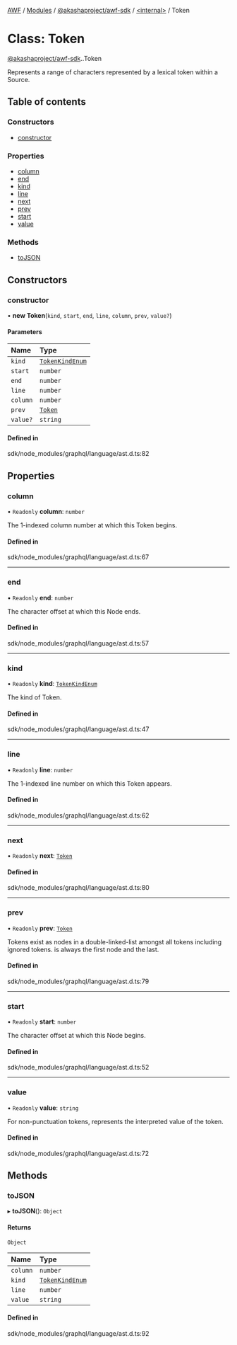[AWF](../README.md) / [Modules](../modules.md) / [@akashaproject/awf-sdk](../modules/akashaproject_awf_sdk.md) / [<internal\>](../modules/akashaproject_awf_sdk._internal_.md) / Token

# Class: Token

[@akashaproject/awf-sdk](../modules/akashaproject_awf_sdk.md).[<internal>](../modules/akashaproject_awf_sdk._internal_.md).Token

Represents a range of characters represented by a lexical token
within a Source.

## Table of contents

### Constructors

- [constructor](akashaproject_awf_sdk._internal_.Token.md#constructor)

### Properties

- [column](akashaproject_awf_sdk._internal_.Token.md#column)
- [end](akashaproject_awf_sdk._internal_.Token.md#end)
- [kind](akashaproject_awf_sdk._internal_.Token.md#kind)
- [line](akashaproject_awf_sdk._internal_.Token.md#line)
- [next](akashaproject_awf_sdk._internal_.Token.md#next)
- [prev](akashaproject_awf_sdk._internal_.Token.md#prev)
- [start](akashaproject_awf_sdk._internal_.Token.md#start)
- [value](akashaproject_awf_sdk._internal_.Token.md#value)

### Methods

- [toJSON](akashaproject_awf_sdk._internal_.Token.md#tojson)

## Constructors

### constructor

• **new Token**(`kind`, `start`, `end`, `line`, `column`, `prev`, `value?`)

#### Parameters

| Name | Type |
| :------ | :------ |
| `kind` | [`TokenKindEnum`](../modules/akashaproject_awf_sdk._internal_.md#tokenkindenum) |
| `start` | `number` |
| `end` | `number` |
| `line` | `number` |
| `column` | `number` |
| `prev` | [`Token`](akashaproject_awf_sdk._internal_.Token.md) |
| `value?` | `string` |

#### Defined in

sdk/node_modules/graphql/language/ast.d.ts:82

## Properties

### column

• `Readonly` **column**: `number`

The 1-indexed column number at which this Token begins.

#### Defined in

sdk/node_modules/graphql/language/ast.d.ts:67

___

### end

• `Readonly` **end**: `number`

The character offset at which this Node ends.

#### Defined in

sdk/node_modules/graphql/language/ast.d.ts:57

___

### kind

• `Readonly` **kind**: [`TokenKindEnum`](../modules/akashaproject_awf_sdk._internal_.md#tokenkindenum)

The kind of Token.

#### Defined in

sdk/node_modules/graphql/language/ast.d.ts:47

___

### line

• `Readonly` **line**: `number`

The 1-indexed line number on which this Token appears.

#### Defined in

sdk/node_modules/graphql/language/ast.d.ts:62

___

### next

• `Readonly` **next**: [`Token`](akashaproject_awf_sdk._internal_.Token.md)

#### Defined in

sdk/node_modules/graphql/language/ast.d.ts:80

___

### prev

• `Readonly` **prev**: [`Token`](akashaproject_awf_sdk._internal_.Token.md)

Tokens exist as nodes in a double-linked-list amongst all tokens
including ignored tokens. <SOF> is always the first node and <EOF>
the last.

#### Defined in

sdk/node_modules/graphql/language/ast.d.ts:79

___

### start

• `Readonly` **start**: `number`

The character offset at which this Node begins.

#### Defined in

sdk/node_modules/graphql/language/ast.d.ts:52

___

### value

• `Readonly` **value**: `string`

For non-punctuation tokens, represents the interpreted value of the token.

#### Defined in

sdk/node_modules/graphql/language/ast.d.ts:72

## Methods

### toJSON

▸ **toJSON**(): `Object`

#### Returns

`Object`

| Name | Type |
| :------ | :------ |
| `column` | `number` |
| `kind` | [`TokenKindEnum`](../modules/akashaproject_awf_sdk._internal_.md#tokenkindenum) |
| `line` | `number` |
| `value` | `string` |

#### Defined in

sdk/node_modules/graphql/language/ast.d.ts:92
